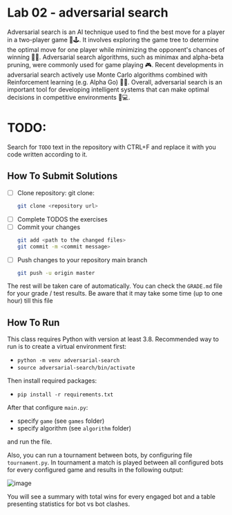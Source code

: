 # Lab 02 - adversarial search

Adversarial search is an AI technique used to find the best move for a player in a two-player game 🤖🕹️. It involves exploring the game tree to determine the optimal move for one player while minimizing the opponent's chances of winning 👀🎲. Adversarial search algorithms, such as minimax and alpha-beta pruning, were commonly used for game playing 🎮. Recent developments in adversarial search actively use Monte Carlo algorithms combined with Reinforcement learning (e.g. Alpha Go) 🤖🤝. Overall, adversarial search is an important tool for developing intelligent systems that can make optimal decisions in competitive environments 🧠💻.

# TODO: 

Search for `TODO` text in the repository with CTRL+F and replace it with you code written according to it.


## How To Submit Solutions

* [ ] Clone repository: git clone:
    ```bash
    git clone <repository url>
    ```
* [ ] Complete TODOS the exercises
* [ ] Commit your changes
    ```bash
    git add <path to the changed files>
    git commit -m <commit message>
    ```
* [ ] Push changes to your repository main branch
    ```bash
    git push -u origin master
    ```

The rest will be taken care of automatically. You can check the `GRADE.md` file for your grade / test results. Be aware that it may take some time (up to one hour) till this file

## How To Run

This class requires Python with version at least 3.8.
Recommended way to run is to create a virtual environment first:
 
- `python -m venv adversarial-search`
- `source adversarial-search/bin/activate`

Then install required packages:
- `pip install -r requirements.txt`

After that configure `main.py`:

- specify `game` (see `games` folder)
- specify algorithm (see `algorithm` folder) 

and run the file.


Also, you can run a tournament between bots, by configuring file `tournament.py`.
In tournament a match is played between all configured bots for every configured game and results in the following output:

![image](https://user-images.githubusercontent.com/21079319/221435950-18cb0b7b-15be-439e-b021-f30c0d018bb8.png)


You will see a summary with total wins for every engaged bot and a table presenting statistics for bot vs bot clashes.
